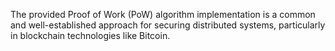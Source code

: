 The provided Proof of Work (PoW) algorithm implementation is a common and well-established approach for securing distributed systems, particularly in blockchain technologies like Bitcoin.
